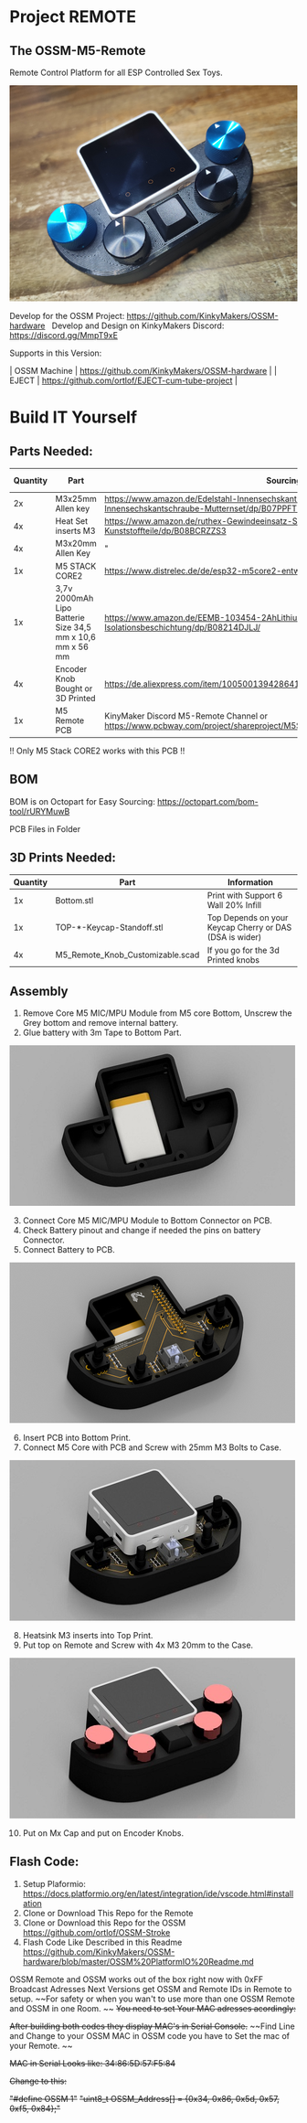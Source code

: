# Project REMOTE
## The OSSM-M5-Remote

Remote Control Platform for all ESP Controlled Sex Toys. 

![Final Addon](image/remote.png?raw=true "Remote" )

Develop for the OSSM Project: 
https://github.com/KinkyMakers/OSSM-hardware
 
Develop and Design on KinkyMakers Discord: https://discord.gg/MmpT9xE

Supports in this Version:

| OSSM Machine | https://github.com/KinkyMakers/OSSM-hardware |
| EJECT | https://github.com/ortlof/EJECT-cum-tube-project |

# Build IT Yourself

## Parts Needed:

| Quantity | Part | Sourcing EU | Price € |
|----------|------|-------------|---------|
| 2x | M3x25mm Allen key | https://www.amazon.de/Edelstahl-Innensechskant-Bolzenset-Eisenrahmen-Mechanischer-Innensechskantschraube-Mutternset/dp/B07PPFT871/ | 12,97 € | 
| 4x | Heat Set inserts M3 | https://www.amazon.de/ruthex-Gewindeeinsatz-St%C3%BCck-Gewindebuchsen-Kunststoffteile/dp/B08BCRZZS3 | 8,99 € |
| 4x | M3x20mm Allen Key | " | " |
| 1x | M5 STACK CORE2 | https://www.distrelec.de/de/esp32-m5core2-entwicklungsmodul-m5stack-k010/p/30181494 | 46,59 € |
| 1x | 3,7v 2000mAh Lipo Batterie Size 34,5 mm x 10,6 mm x 56 mm | https://www.amazon.de/EEMB-103454-2AhLithium-Schutzplatine-Isolationsbeschichtung/dp/B08214DJLJ/ | 14,89 € |
| 4x | Encoder Knob Bought or 3D Printed | https://de.aliexpress.com/item/1005001394286414.html | 5 € |
| 1x | M5 Remote PCB | KinyMaker Discord M5-Remote Channel or https://www.pcbway.com/project/shareproject/M5Stack_Core2_Remote_Plattform_2cb5bac0.html | 15 € |

!! Only M5 Stack CORE2 works with this PCB !!

## BOM
BOM is on Octopart for Easy Sourcing: https://octopart.com/bom-tool/rURYMuwB

PCB Files in Folder

## 3D Prints Needed:

| Quantity | Part | Information |
|----------|------|-------------|
| 1x | Bottom.stl | Print with Support 6 Wall 20% Infill | 
| 1x | TOP-*-Keycap-Standoff.stl | Top Depends on your Keycap Cherry or DAS (DSA is wider) | 
| 4x | M5_Remote_Knob_Customizable.scad | If you go for the 3d Printed knobs |

## Assembly 

1. Remove Core M5 MIC/MPU Module from M5 core Bottom, Unscrew the Grey bottom and remove internal battery. 
2. Glue battery with 3m Tape to Bottom Part.

![1](image/bottom+battery.jpg?raw=true "1" )

3. Connect Core M5 MIC/MPU Module to Bottom Connector on PCB.
4. Check Battery pinout and change if needed the pins on battery Connector.
5. Connect Battery to PCB.

![2](image/bottom+pcb.png?raw=true "2" )

6. Insert PCB into Bottom Print. 
7. Connect M5 Core with PCB and Screw with 25mm M3 Bolts to Case.

![3](image/bottom+m5.jpg?raw=true "3" )

8. Heatsink M3 inserts into Top Print.
9. Put top on Remote and Screw with 4x M3 20mm to the Case.

![4](image/full-remote.jpg?raw=true "4" )

10. Put on Mx Cap and put on Encoder Knobs. 


## Flash Code:

1. Setup Plaformio: https://docs.platformio.org/en/latest/integration/ide/vscode.html#installation
2. Clone or Download This Repo for the Remote 
3. Clone or Download this Repo for the OSSM https://github.com/ortlof/OSSM-Stroke
4. Flash Code Like Described in this Readme https://github.com/KinkyMakers/OSSM-hardware/blob/master/OSSM%20PlatformIO%20Readme.md

OSSM Remote and OSSM works out of the box right now with 0xFF Broadcast Adresses
Next Versions get OSSM and Remote IDs in Remote to setup. 
~~For safety or when you wan't to use more than one OSSM Remote and OSSM in one Room. ~~
~~You need to set Your MAC adresses acordingly:~~

~~After building both codes they display MAC's in Serial Console.~~
~~Find Line and Change to your OSSM MAC in OSSM code you have to Set the mac of your Remote. ~~

~~MAC in Serial Looks like: 34:86:5D:57:F5:84~~

~~Change to this:~~

~~"#define OSSM 1"~~
~~"uint8_t OSSM_Address[] = {0x34, 0x86, 0x5d, 0x57, 0xf5, 0x84};"~~
